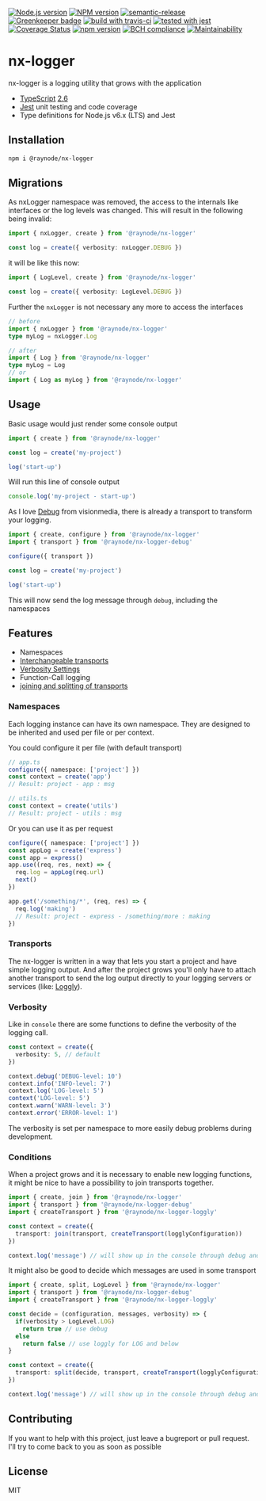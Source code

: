 [![Node.js version][nodejs-badge]][nodejs]
[![NPM version][npm-badge]][npm]
[![semantic-release][semantic-release-badge]][semantic-release]
[![Greenkeeper badge][greenkeeper-badge]][greenkeeper]
[![build with travis-ci][travis-badge]][travis]
[![tested with jest][jest-badge]][jest]
[![Coverage Status](https://coveralls.io/repos/github/raynode/nx-logger/badge.svg?branch=master)](https://coveralls.io/github/raynode/nx-logger?branch=master)
[![npm version](https://badge.fury.io/js/%40raynode%2Fnx-logger.svg)](https://badge.fury.io/js/%40raynode%2Fnx-logger)
[![BCH compliance](https://bettercodehub.com/edge/badge/raynode/nx-logger?branch=master)](https://bettercodehub.com/)
[![Maintainability](https://api.codeclimate.com/v1/badges/fff34fc1b31f6089213d/maintainability)](https://codeclimate.com/github/raynode/nx-logger/maintainability)

# nx-logger

nx-logger is a logging utility that grows with the application

+ [TypeScript][typescript] [2.6][typescript-26]
+ [Jest][jest] unit testing and code coverage
+ Type definitions for Node.js v6.x (LTS) and Jest

## Installation

```bash
npm i @raynode/nx-logger
```

## Migrations

As nxLogger namespace was removed, the access to the internals like interfaces or the log levels was changed.
This will result in the following being invalid:
```typescript
import { nxLogger, create } from '@raynode/nx-logger'

const log = create({ verbosity: nxLogger.DEBUG })
```

it will be like this now:
```typescript
import { LogLevel, create } from '@raynode/nx-logger'

const log = create({ verbosity: LogLevel.DEBUG })
```

Further the `nxLogger` is not necessary any more to access the interfaces
```typescript
// before
import { nxLogger } from '@raynode/nx-logger'
type myLog = nxLogger.Log

// after
import { Log } from '@raynode/nx-logger'
type myLog = Log
// or
import { Log as myLog } from '@raynode/nx-logger'
```

## Usage

Basic usage would just render some console output
```typescript
import { create } from '@raynode/nx-logger'

const log = create('my-project')

log('start-up')

```

Will run this line of console output

```javascript
console.log('my-project - start-up')
```

As I love [Debug](https://github.com/visionmedia/debug) from visionmedia, there is already a transport to transform your logging.

```typescript
import { create, configure } from '@raynode/nx-logger'
import { transport } from '@raynode/nx-logger-debug'

configure({ transport })

const log = create('my-project')

log('start-up')

```

This will now send the log message through `debug`, including the namespaces

## Features

* Namespaces
* [Interchangeable transports](README.md#transports)
* [Verbosity Settings](README.md#verbosity)
* Function-Call logging
* [joining and splitting of transports](README.md#conditions)

### Namespaces

Each logging instance can have its own namespace.
They are designed to be inherited and used per file or per context.

You could configure it per file (with default transport)
```typescript
// app.ts
configure({ namespace: ['project'] })
const context = create('app')
// Result: project - app : msg

// utils.ts
const context = create('utils')
// Result: project - utils : msg
```

Or you can use it as per request
```typescript
configure({ namespace: ['project'] })
const appLog = create('express')
const app = express()
app.use((req, res, next) => {
  req.log = appLog(req.url)
  next()
})

app.get('/something/*', (req, res) => {
  req.log('making')
  // Result: project - express - /something/more : making
})
```


### Transports

The nx-logger is written in a way that lets you start a project and have simple logging output.
And after the project grows you'll only have to attach another transport to send the log output directly to your logging servers or services (like: [Loggly](https://www.loggly.com/)).

### Verbosity

Like in `console` there are some functions to define the verbosity of the logging call.

```typescript
const context = create({
  verbosity: 5, // default
})

context.debug('DEBUG-level: 10')
context.info('INFO-level: 7')
context.log('LOG-level: 5')
context('LOG-level: 5')
context.warn('WARN-level: 3')
context.error('ERROR-level: 1')
```

The verbosity is set per namespace to more easily debug problems during development.

### Conditions

When a project grows and it is necessary to enable new logging functions, it might be nice to have a possibility to join transports together.

```typescript
import { create, join } from '@raynode/nx-logger'
import { transport } from '@raynode/nx-logger-debug'
import { createTransport } from '@raynode/nx-logger-loggly'

const context = create({
  transport: join(transport, createTransport(logglyConfiguration))
})

context.log('message') // will show up in the console through debug and be transmitted to loggly via loggly-transport.
```

It might also be good to decide which messages are used in some transport

```typescript
import { create, split, LogLevel } from '@raynode/nx-logger'
import { transport } from '@raynode/nx-logger-debug'
import { createTransport } from '@raynode/nx-logger-loggly'

const decide = (configuration, messages, verbosity) => {
  if(verbosity > LogLevel.LOG)
    return true // use debug
  else
    return false // use loggly for LOG and below
}

const context = create({
  transport: split(decide, transport, createTransport(logglyConfiguration))
})

context.log('message') // will show up in the console through debug and be transmitted to loggly via loggly-transport.
```

## Contributing

If you want to help with this project, just leave a bugreport or pull request.
I'll try to come back to you as soon as possible

## License

MIT

[greenkeeper-badge]: https://badges.greenkeeper.io/raynode/nx-logger.svg
[greenkeeper]: https://greenkeeper.io/
[jest-badge]: https://img.shields.io/badge/tested_with-jest-99424f.svg
[jest]: https://facebook.github.io/jest/
[nodejs-badge]: https://img.shields.io/badge/node->=%208.2.1-blue.svg
[nodejs]: https://nodejs.org/dist/latest-v8.x/docs/api/
[npm-badge]: https://img.shields.io/badge/npm->=%205.4.0-blue.svg
[npm]: https://docs.npmjs.com/
[semantic-release-badge]: https://img.shields.io/badge/%20%20%F0%9F%93%A6%F0%9F%9A%80-semantic--release-e10079.svg
[semantic-release]: https://github.com/semantic-release/semantic-release
[travis-badge]: https://travis-ci.org/raynode/nx-logger.svg?branch=master
[travis]: https://travis-ci.org/raynode/nx-logger
[tslint]: https://palantir.github.io/tslint/
[typescript-26]: https://github.com/Microsoft/TypeScript/wiki/What's-new-in-TypeScript#typescript-26
[typescript]: https://www.typescriptlang.org/
[typescript-badge]: https://badges.frapsoft.com/typescript/code/typescript.png?v=101
[typescript-badge-url]: https://github.com/ellerbrock/typescript-badges/
